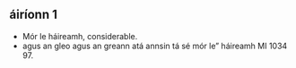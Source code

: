 ﻿---
layout: liosta
cnuas: "Cnuasach Focal as Teileann"
focal: áiríonn
leagan: áiríonn
rann: briathar
bearla: count, regard
udar: "Úna M. Uí Bheirn"
---

## áiríonn 1

* Mór le háireamh, considerable.
* agus an gleo agus an greann atá annsin tá sé mór le”
háireamh MI 1034 97.
